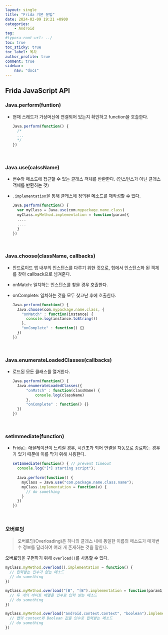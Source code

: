 ```yaml
---
layout: single
title: "Frida 기본 문법"
date: 2024-02-09 19:21 +0900
categories: 
    - Android
tag: 
#typora-root-url: ../
toc: true
toc_sticky: true
toc_label: 목차
author_profile: true
comment: true
sidebar:
    nav: "docs"
---
```


## Frida JavaScript API

### Java.perform(funtion)

- 현재 스레드가 가상머신에 연결되어 있는지 확인하고 function을 호출한다.

  ```javascript
  Java.perform(function() {
  	/*
  	...
  	*/
  })
  ```

<br>

### Java.use(calssName)

- 변수와 메소드에 접근할 수 있는 클래스 객체를 반환한다. (인스턴스가 아닌 클래스 객체를 반환하는 것)

- `.implementation`을 통해 클래스에 정의된 메소드를 재작성할 수 있다.

  ```javascript
  Java.perform(function() {
  	var myClass = Java.use(com.mypackage.name.class)
  	myClass.myMethod.implementation = function(param){
  	....
  	....
  	}
  })
  ```

<br>

### Java.choose(className, callbacks)

- 안드로이드 앱 내부의 인스턴스를 다루기 위한 것으로, 힙에서 인스턴스화 된 객체를 찾아 callback으로 넘겨준다.

- onMatch: 일치하는 인스턴스를 찾을 경우 호출한다.

- onComplete: 일치하는 것을 모두 찾고난 후에 호출한다. 

  ```javascript
  Java.perform(function() {
    Java.choose(com.mypackage.name.class, {
      "onMatch" : function(instance) {
        console.log(instance.toString())
      },
      "onComplete" : function() {}
    })
  })
  ```

<br>

### Java.enumerateLoadedClasses(callbacks)

- 로드된 모든 클래스를 열거한다.

  ```javascript
  Java.perform(function() {
  	Java.enumerateLoadedClasses({
  		"onMatch" : function(className) {
  			console.log(className)
  		},
  		"onComplete" : function() {}
  	})
  })
  ```

<br>

### setImmediate(function)

- Frida는 애뮬레이션이 느려질 경우, 시간초과 되어 연결을 자동으로 종료하는 경우가 있기 때문에 이를 막기 위해 사용한다. 

  ```javascript
  setImmediate(function() { // prevent timeout
    console.log("[*] starting script");
    
    Java.perform(function() {
      myClass = Java.use("com.package.name.class.name");
      myClass.implementation = function(v) {
        // do something
      }
    })
  })
  ```

<br>

### 오버로딩

> 오버로딩(Overloading)은 하나의 클래스 내에 동일한 이름의 메소드가 매개변수 정보를 달리하여 여러 개 존재하는 것을 말한다.

오버로딩을 구현하기 위해 `overload()`를 사용할 수 있다.

```javascript
myClass.myMethod.overload().implementation = function() {
  // 입력받는 인수가 없는 메소드
  // do something
})

myClass.myMethod.overload("[B", "[B").implementation = function(param1, param2) {
  // 두 개의 바이트 배열을 인수로 입력 받는 메소드
  // do something
})

myClass.myMethod.overload("android.context.Context", "boolean").implementation = function(param1, param2) {
  // 앱의 context와 Boolean 값을 인수로 입력받는 메소드
  // do something
})
```

